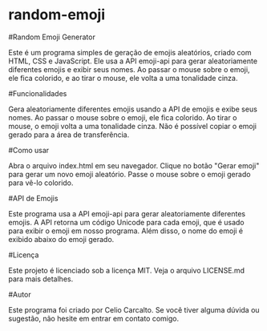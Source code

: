 # random-emoji

#Random Emoji Generator

Este é um programa simples de geração de emojis aleatórios, criado com HTML, CSS e JavaScript. Ele usa a API emoji-api para gerar aleatoriamente diferentes emojis e exibir seus nomes. Ao passar o mouse sobre o emoji, ele fica colorido, e ao tirar o mouse, ele volta a uma tonalidade cinza.

#Funcionalidades

Gera aleatoriamente diferentes emojis usando a API de emojis e exibe seus nomes.
Ao passar o mouse sobre o emoji, ele fica colorido.
Ao tirar o mouse, o emoji volta a uma tonalidade cinza.
Não é possível copiar o emoji gerado para a área de transferência.

#Como usar

Abra o arquivo index.html em seu navegador.
Clique no botão "Gerar emoji" para gerar um novo emoji aleatório.
Passe o mouse sobre o emoji gerado para vê-lo colorido.

#API de Emojis

Este programa usa a API emoji-api para gerar aleatoriamente diferentes emojis. A API retorna um código Unicode para cada emoji, que é usado para exibir o emoji em nosso programa. Além disso, o nome do emoji é exibido abaixo do emoji gerado.

#Licença

Este projeto é licenciado sob a licença MIT. Veja o arquivo LICENSE.md para mais detalhes.

#Autor

Este programa foi criado por Celio Carcalto. Se você tiver alguma dúvida ou sugestão, não hesite em entrar em contato comigo.

